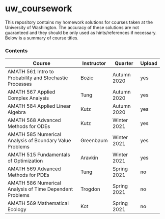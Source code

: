 # uw_coursework
This repository contains my homework solutions for courses taken at the University of Washington. The accuracy of these solutions are not guaranteed and they should be only used as hints/references if necessary. Below is a summary of course titles.

###  Contents
Course | Instructor | Quarter | Upload
-|-|-|-
AMATH 561 Intro to Probability and Stochastic Processes | Bozic | Autumn 2020  | yes
AMATH 567 Applied Complex Analysis | Tung  | Autumn 2020  | yes
AMATH 584 Applied Linear Algebra | Kutz | Autumn 2020 | yes
AMATH 568 Advanced Methods for ODEs | Kutz | Winter 2021  | yes
AMATH 585 Numerical Analysis of Boundary Value Problems | Greenbaum | Winter 2021 | yes
AMATH 515 Fundamentals of Optimization | Aravkin  | Winter 2021 | yes
AMATH 569 Advanced Methods for PDEs | Tung | Spring 2021 | no
AMATH 586 Numerical Analysis of Time Dependent Problems | Trogdon | Spring 2021 | no 
AMATH 569 Mathematical Ecology | Kot | Spring 2021 | no

